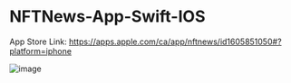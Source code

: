 # NFTNews-App-Swift-IOS
App Store Link: https://apps.apple.com/ca/app/nftnews/id1605851050#?platform=iphone

![image](https://user-images.githubusercontent.com/90727656/168678764-2ec3894d-0392-406f-96c0-208db11e75c4.png)
